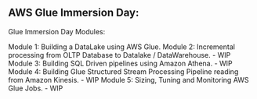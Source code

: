 ## AWS Glue Immersion Day:

Glue Immersion Day Modules:

Module 1: Building a DataLake using AWS Glue.
Module 2: Incremental processing from OLTP Database to Datalake / DataWarehouse. - WIP
Module 3: Building SQL Driven pipelines using Amazon Athena. - WIP
Module 4: Building Glue Structured Stream Processing Pipeline reading from Amazon Kinesis. - WIP
Module 5: Sizing, Tuning and Monitoring AWS Glue Jobs. - WIP
